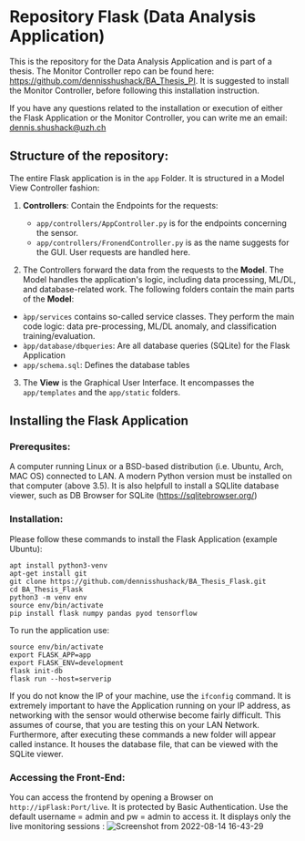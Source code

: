 # Repository Flask (Data Analysis Application)

This is the repository for the Data Analysis Application and is part of a thesis. The Monitor Controller repo can be found here: https://github.com/dennisshushack/BA_Thesis_PI. It is suggested to install the Monitor Controller, before following this installation instruction.

If you have any questions related to the installation or execution of either the Flask Application or the Monitor Controller, you can write me an email:
dennis.shushack@uzh.ch

## Structure of the repository:
The entire Flask application is in the `app` Folder. It is structured in a Model View Controller fashion:
1. **Controllers**: Contain the Endpoints for the requests:
   * `app/controllers/AppController.py` is for the endpoints concerning the sensor.
   * `app/controllers/FronendController.py` is as the name suggests for the GUI. User requests are handled here.
   
2. The Controllers forward the data from the requests to the **Model**. The Model handles the application's logic, including data processing, ML/DL, and database-related work. The following folders contain the main parts of the **Model**:
  * `àpp/services` contains so-called service classes. They perform the main code logic: data pre-processing, ML/DL anomaly, and classification training/evaluation.
  * `àpp/database/dbqueries`: Are all database queries (SQLite) for the Flask Application 
  * `app/schema.sql`: Defines the database tables

3. The **View** is the Graphical User Interface. It encompasses the `app/templates` and the `app/static` folders.

## Installing the Flask Application

### Prerequsites:
A computer running Linux or a BSD-based distribution (i.e. Ubuntu, Arch, MAC OS) connected to LAN.
A modern Python version must be installed on that computer (above 3.5). It is also helpfull to install a SQLlite database viewer, such as DB Browser for SQLite (https://sqlitebrowser.org/)

### Installation:
Please follow these commands to install the Flask Application (example Ubuntu):
```
apt install python3-venv
apt-get install git
git clone https://github.com/dennisshushack/BA_Thesis_Flask.git
cd BA_Thesis_Flask
python3 -m venv env
source env/bin/activate
pip install flask numpy pandas pyod tensorflow
```
To run the application use:
```
source env/bin/activate
export FLASK_APP=app
export FLASK_ENV=development
flask init-db
flask run --host=serverip
```
If you do not know the IP of your machine, use the `ifconfig` command. It is extremely important to have the Application running on your IP address, as networking with the sensor would otherwise become fairly difficult. This assumes of course, that you are testing this on your LAN Network. Furthermore, after executing these commands a new folder will appear called instance. It houses the database file, that can be viewed with the SQLite viewer.

### Accessing the Front-End:
You can access the frontend by opening a Browser on `http://ipFlask:Port/live`. It is protected by Basic Authentication. Use the default username = admin and pw = admin to access it. It displays only the live monitoring sessions : ![Screenshot from 2022-08-14 16-43-29](https://user-images.githubusercontent.com/24684973/184542920-8d0a018b-9afe-4b91-8c1f-9729975ee8e1.png)







